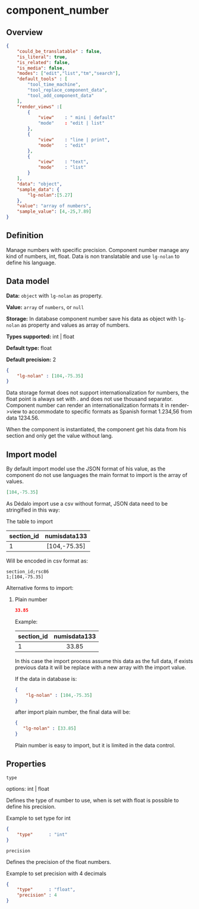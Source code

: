 # component_number

## Overview

```json
{
    "could_be_translatable" : false,
    "is_literal": true,
    "is_related": false,
    "is_media": false,
    "modes": ["edit","list","tm","search"],
    "default_tools" : [
        "tool_time_machine", 
        "tool_replace_component_data", 
        "tool_add_component_data"
    ],
    "render_views" :[
        {
            "view"    : " mini | default"
            "mode"    : "edit | list"
        },
        {
            "view"    : "line | print",
            "mode"    : "edit"
        },       
        {
            "view"    : "text",
            "mode"    : "list"
        }
    ],
    "data": "object",
    "sample_data": {
        "lg-nolan":[5.27]
    },
    "value": "array of numbers",
    "sample_value": [4,-25,7.89]
}
```

## Definition

Manage numbers with specific precision.
Component number manage any kind of numbers, int, float. Data is non translatable and use `lg-nolan` to define his language.

## Data model

**Data:** `object` with `lg-nolan` as property.

**Value:** `array` of `numbers`, or `null`

**Storage:** In database component number save his data as object with `lg-nolan` as property and values as array of numbers.

**Types supported:** int | float

**Default type:** float

**Default precision:** 2

```json
{
    "lg-nolan" : [104,-75.35]
}
```

Data storage format does not support internationalization for numbers, the float point is always set with . and does not use thousand separator. Component number can render an internationalization formats it in render->view to accommodate to specific formats as Spanish format 1.234,56 from data 1234.56.

When the component is instantiated, the component get his data from his section and only get the value without lang.

## Import model

By default import model use the JSON format of his value, as the component do not use languages the main format to import is the array of values.

```json
[104,-75.35]
```

As Dédalo import use a csv without format, JSON data need to be stringified in this way:

The table to import

| section_id    | numisdata133     |
| ------------  | :--------------: |
| 1             | \[104,-75.35]    |

Will be encoded in csv format as:

```csv
section_id;rsc86
1;[104,-75.35]
```

Alternative forms to import:

1. Plain number

    ```json
    33.85
    ```

    Example:

    section_id   | numisdata133
    ------------ | :--------------:
    1            | 33.85

    In this case the import process assume this data as the full data, if exists previous data it will be replace with a new array with the import value.

    If the data in database is:

    ```json
    {
        "lg-nolan" : [104,-75.35]
    }
    ```

    after import plain number, the final data will be:

     ```json
    {
        "lg-nolan" : [33.85]
    }
    ```

    Plain number is easy to import, but it is limited in the data control.

## Properties

`type`

options: int | float

Defines the type of number to use, when is set with float is possible to define his precision.

Example to set type for int

```json
{
    "type"      : "int"
}
```

`precision`

Defines the precision of the float numbers.

Example to set precision with 4 decimals

```json
{
    "type"      : "float",
    "precision" : 4
}
```